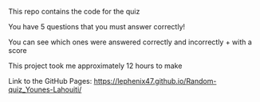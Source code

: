 This repo contains the code for the quiz

You have 5 questions that you must answer correctly!

You can see which ones were answered correctly and incorrectly + with a score

This project took me approximately 12 hours to make

Link to the GitHub Pages: https://lephenix47.github.io/Random-quiz_Younes-Lahouiti/
